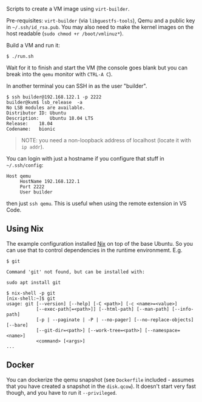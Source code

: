 Scripts to create a VM image using `virt-builder`.

Pre-requisites: `virt-builder` (via `libguestfs-tools`), Qemu and a public key in `~/.ssh/id_rsa.pub`. You may also need to make the kernel images on the host readable (`sudo chmod +r /boot/vmlinuz*`).

Build a VM and run it:

```
$ ./run.sh
```

Wait for it to finish and start the VM (the console goes blank but you can break into the `qemu` monitor with `CTRL-A C`).

In another terminal you can SSH in as the user "builder".

```
$ ssh builder@192.168.122.1 -p 2222
builder@kvm$ lsb_release  -a
No LSB modules are available.
Distributor ID:	Ubuntu
Description:	Ubuntu 18.04 LTS
Release:	18.04
Codename:	bionic
```

> NOTE: you need a non-loopback address of localhost (locate it with `ip addr`).

You can login with just a hostname if you configure that stuff in `~/.ssh/config`:

```
Host qemu
	 HostName 192.168.122.1
	 Port 2222
	 User builder
```

then just `ssh qemu`. This is useful when using the remote extension in VS Code.

## Using Nix

The example configuration installed [Nix](https://nixos.org/nix) on top of the base Ubuntu. So you can use that to control dependencies in the runtime environmemt. E.g.

```
$ git

Command 'git' not found, but can be installed with:

sudo apt install git

$ nix-shell -p git
[nix-shell:~]$ git
usage: git [--version] [--help] [-C <path>] [-c <name>=<value>]
           [--exec-path[=<path>]] [--html-path] [--man-path] [--info-path]
           [-p | --paginate | -P | --no-pager] [--no-replace-objects] [--bare]
           [--git-dir=<path>] [--work-tree=<path>] [--namespace=<name>]
           <command> [<args>]
...
```

## Docker

You can dockerize the qemu snapshot (see `Dockerfile` included - assumes that you have created a snapshot in the `disk.qcow`). It doesn't start very fast though, and you have to run it `--privileged`.
